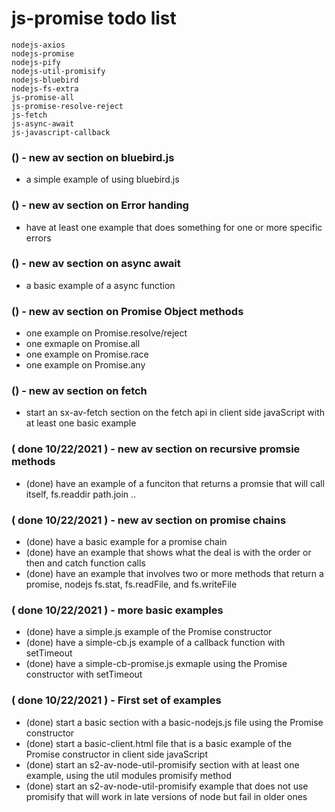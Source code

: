 # js-promise todo list

```
nodejs-axios
nodejs-promise
nodejs-pify
nodejs-util-promisify
nodejs-bluebird
nodejs-fs-extra
js-promise-all
js-promise-resolve-reject
js-fetch
js-async-await
js-javascript-callback
```

### () - new av section on bluebird.js
* a simple example of using bluebird.js

### () - new av section on Error handing
* have at least one example that does something for one or more specific errors

### () - new av section on async await
* a basic example of a async function

### () - new av section on Promise Object methods
* one example on Promise.resolve/reject
* one exmaple on Promise.all
* one example on Promise.race
* one example on Promise.any

### () - new av section on fetch
* start an sx-av-fetch section on the fetch api in client side javaScript with at least one basic example

### ( done 10/22/2021 ) - new av section on recursive promsie methods
* (done) have an example of a funciton that returns a promsie that will call itself, fs.readdir path.join ..

### ( done 10/22/2021 ) - new av section on promise chains
* (done) have a basic example for a promise chain
* (done) have an example that shows what the deal is with the order or then and catch function calls
* (done) have an example that involves two or more methods that return a promise, nodejs fs.stat, fs.readFile, and fs.writeFile

### ( done 10/22/2021 ) - more basic examples
* (done) have a simple.js example of the Promise constructor
* (done) have a simple-cb.js example of a callback function with setTimeout
* (done) have a simple-cb-promise.js exmaple using the Promise constructor with setTimeout

### ( done 10/22/2021 ) - First set of examples
* (done) start a basic section with a basic-nodejs.js file using the Promise constructor
* (done) start a basic-client.html file that is a basic example of the Promise constructor in client side javaScript
* (done) start an s2-av-node-util-promisify section with at least one example, using the util modules promisify method
* (done) start an s2-av-node-util-promisify example that does not use promisify that will work in late versions of node but fail in older ones
